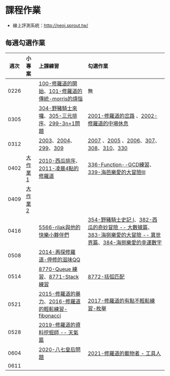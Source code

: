 # 課程作業

* 線上評測系統：http://neoj.sprout.tw/

## 每週勾選作業


| 週次   | 小專案   | 上課練習                                        | 勾選作業                                     |
| :----: | :------- | :---------                                      | :---------                                   |
|  0226  |          | [100-修羅道的開始](http://neoj.sprout.tw/problem/100/)、[101-修羅道的傳統-morris的煩惱](http://neoj.sprout.tw/problem/101/)| 無 |
|  0305  |          | [304-野豬騎士來囉](http://neoj.sprout.tw/problem/304/)、[305-三元排序](http://neoj.sprout.tw/problem/305/)、[299-3n+1問題](http://neoj.sprout.tw/problem/299/)| [2001-修羅道的岔路](http://neoj.sprout.tw/problem/2001/) 、[2002-修羅道的中場休息](http://neoj.sprout.tw/problem/2002/)|
|  0312  |          | [2003](http://neoj.sprout.tw/problem/2003/)、[2004](http://neoj.sprout.tw/problem/2004/)、[299](http://neoj.sprout.tw/problem/299/)、[309](http://neoj.sprout.tw/problem/309/)| [2007](http://neoj.sprout.tw/problem/2007/) 、[2005](http://neoj.sprout.tw/problem/2005/) 、[2006](http://neoj.sprout.tw/problem/2006/)、[307](http://neoj.sprout.tw/problem/307/)、[308](http://neoj.sprout.tw/problem/308/)、[310](http://neoj.sprout.tw/problem/310/)、[330](http://neoj.sprout.tw/problem/310/)|
| 0402 | [大作業1](https://drive.google.com/open?id=0B5P2VH3szaKEdEJvall5WEZsWnM) | [2010-西瓜排序](https://neoj.sprout.tw/problem/2010)、[2011-凌晨4點的修羅道](https://neoj.sprout.tw/problem/2011) | [336-Function--GCD練習](https://neoj.sprout.tw/problem/336)、[339-海芭樂愛的大冒險III](https://neoj.sprout.tw/problem/339) |
| 0409 | [大作業2](https://drive.google.com/file/d/0B6wbwXKOYgvhYUZxN1lIY2xUNG8/view) | |
|  0416  |          | [5566-rilak與他的快樂小夥伴們](http://neoj.sprout.tw/problem/5566/) | [354-野豬騎士史記 I](http://neoj.sprout.tw/problem/354/)、[382-西瓜的奇妙冒險 -- 大數據篇](http://neoj.sprout.tw/problem/382/)、[383-海捌樂愛的大冒險 -- 異世界篇](http://neoj.sprout.tw/problem/383/)、[384-海捌樂愛的幸運數字](http://neoj.sprout.tw/problem/384/)|
|0508||[2014-再探修羅道-停修的滋味QQ](http://neoj.sprout.tw/problem/2014/)||
|0514|| [8770-Queue 練習](http://neoj.sprout.tw/problem/8770/)、[8771-Stack 練習](http://neoj.sprout.tw/problem/8771/) | [8772-括弧匹配](http://neoj.sprout.tw/problem/8772/) |
|0521||[2015-修羅道的暴力](https://neoj.sprout.tw/problem/2015/)、[2016-修羅道的輕鬆練習-fibonacci](https://neoj.sprout.tw/problem/2016/)|[2017-修羅道的有點不輕鬆練習-枚舉](https://neoj.sprout.tw/problem/2017/)|
|0528||[2019-修羅道的資料挖掘師 -- 天氣篇](https://neoj.sprout.tw/problem/2019/)||
|0604||[2020-八七皇后問題](https://neoj.sprout.tw/problem/2020/)|[2021-修羅道的載物者 - 工具人](https://neoj.sprout.tw/problem/2021/)|
|0611||||
